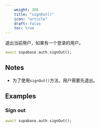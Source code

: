 ```yaml
---
    weight: 308
    title: "signOut()"
    icon: "article"
    draft: false
    toc: true
---
```


退出当前用户，如果有一个登录的用户。


```dart
await supabase.auth.signOut();
```






## Notes

- 为了使用`signOut()`方法，用户需要先退出。










## Examples

### Sign out



```dart
await supabase.auth.signOut();
```